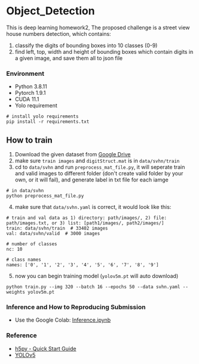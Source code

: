 # Object_Detection
This is deep learning homework2, The proposed challenge is a street view house numbers detection, which contains:
1. classify the digits of bounding boxes into 10 classes (0-9)
2. find left, top, width and height of bounding boxes which contain digits in a given image, and save them all to json file

### Environment
- Python 3.8.11
- Pytorch 1.9.1
- CUDA 11.1
- Yolo requirement
```
# install yolo requirements
pip install -r requirements.txt
```
## How to train
1. Download the given dataset from [Google Drive](https://drive.google.com/drive/folders/1aRWnNvirWHXXXpPPfcWlHQuzGJdXagoc)
2. make sure `train images` and `digitStruct.mat` is in `data/svhn/train`
3. cd to `data/svhn` and run `preprocess_mat_file.py`, it will seperate train and valid images to different folder (don't create valid folder by your own, or it will fail), and generate label in txt file for each iamge
```
# in data/svhn
python preprocess_mat_file.py
```
4. make sure that `data/svhn.yaml` is correct, it would look like this:
```
# train and val data as 1) directory: path/images/, 2) file: path/images.txt, or 3) list: [path1/images/, path2/images/]
train: data/svhn/train  # 33402 images
val: data/svhn/valid  # 3000 images

# number of classes
nc: 10

# class names
names: ['0', '1', '2', '3', '4', '5', '6', '7', '8', '9']
```
5. now you can begin training model (`yolov5m.pt` will auto download)
```
python train.py --img 320 --batch 16 --epochs 50 --data svhn.yaml --weights yolov5m.pt
```
### Inference and How to Reproducing Submission
- Use the Google Colab: [Inference.ipynb](https://colab.research.google.com/drive/1Cq_vvYy0fz8icnJDvjqlIRcaNPIy0VHW?usp=sharing)

### Reference
- [h5py - Quick Start Guide](https://docs.h5py.org/en/stable/quick.html)
- [YOLOv5](https://github.com/ultralytics/yolov5)